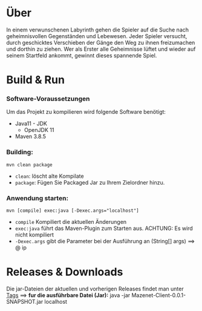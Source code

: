 # Über

In einem verwunschenen Labyrinth gehen die Spieler auf die Suche nach geheimnisvollen 
Gegenständen und Lebewesen. Jeder Spieler versucht, durch geschicktes Verschieben der 
Gänge den Weg zu ihnen freizumachen und dorthin zu ziehen.
Wer als Erster alle Geheimnisse lüftet und wieder auf seinem Startfeld ankommt, gewinnt 
dieses spannende Spiel.


# Build & Run

### Software-Voraussetzungen

Um das Projekt zu kompilieren wird folgende Software benötigt:

* Java11 - JDK
    * OpenJDK 11
* Maven 3.8.5

### Building:
```
mvn clean package
```

* `clean`: löscht alte Kompilate
* `package`:  Fügen Sie Packaged Jar zu Ihrem Zielordner hinzu.
### Anwendung starten:
```
mvn [compile] exec:java [-Dexec.args="localhost"]
```

* `compile` Kompiliert die aktuellen Änderungen
* `exec:java` führt das Maven-Plugin zum Starten aus. ACHTUNG: Es wird nicht kompiliert
* `-Dexec.args` gibt die Parameter bei der Ausführung an (String[] args) ==> @ ip

# Releases  & Downloads

Die jar-Dateien der aktuellen und vorherigen Releases findet man unter [Tags](../../target)
==> **fur die ausführbare Datei (Jar):** java -jar Mazenet-Client-0.0.1-SNAPSHOT.jar localhost 
